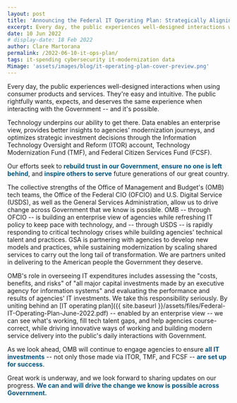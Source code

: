 ```yaml
---
layout: post
title: 'Announcing the Federal IT Operating Plan: Strategically Aligning Investments to Deliver a Modern Government'
excerpt: Every day, the public experiences well-designed interactions when using consumer products and services. They’re easy and intuitive. The public rightfully wants, expects, and deserves the same experience when interacting with the Government – and it’s possible. 
date: 10 Jun 2022
# display-date: 18 Feb 2022
author: Clare Martorana
permalink: /2022-06-10-it-ops-plan/
tags: it-spending cybersecurity it-modernization data
Mimage: 'assets/images/blog/it-operating-plan-cover-preview.png'
---
```


Every day, the public experiences well-designed interactions when using consumer products and services. They're easy and intuitive. The public rightfully wants, expects, and deserves the same experience when interacting with the Government -- and it's possible.

Technology underpins our ability to get there. Data enables an enterprise view, provides better insights to agencies' modernization journeys, and optimizes strategic investment decisions through the Information Technology Oversight and Reform (ITOR) account, Technology Modernization Fund (TMF), and Federal Citizen Services Fund (FCSF).

Our efforts seek to <span style="color:#00537C">**rebuild trust in our Government**</span>, <span style="color:#00537C">**ensure no one is left behind**</span>, and <span style="color:#00537C">**inspire others to serve**</span> future generations of our great country.

The collective strengths of the Office of Management and Budget's (OMB) tech teams, the Office of the Federal CIO (OFCIO) and U.S. Digital Service (USDS), as well as the General Services Administration, allow us to drive change across Government that we know is possible. OMB -- through OFCIO -- is building an enterprise view of agencies while refreshing IT policy to keep pace with technology, and -- through USDS -- is rapidly responding to critical technology crises while building agencies' technical talent and practices. GSA is partnering with agencies to develop new models and practices, while sustaining modernization by scaling shared services to carry out the long tail of transformation. We are partners united in delivering to the American people the Government they deserve.

OMB's role in overseeing IT expenditures includes assessing the "costs, benefits, and risks" of "all major capital investments made by an executive agency for information systems" and evaluating the performance and results of agencies' IT investments. We take this responsibility seriously. By uniting behind an [IT operating plan]({{ site.baseurl }}/assets/files/Federal-IT-Operating-Plan-June-2022.pdf) -- enabled by an enterprise view -- we can see what's working, fill tech talent gaps, and help agencies course-correct, while driving innovative ways of working and building modern service delivery into the public's daily interactions with Government.

As we look ahead, OMB will continue to engage agencies to ensure <span style="color:#00537C">**all IT investments**</span> -- not only those made via ITOR, TMF, and FCSF -- <span style="color:#00537C">**are set up for success**</span>.

Great work is underway, and we look forward to sharing updates on our progress. <span style="color:#00537C">**We can and will drive the change we know is possible across Government.**</span>